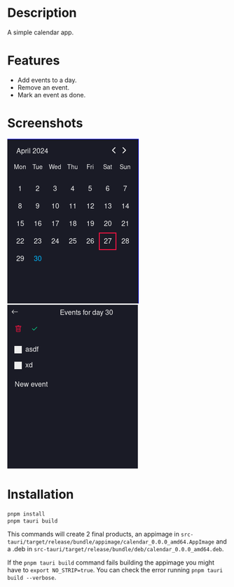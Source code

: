 # Description

A simple calendar app.

# Features

- Add events to a day.
- Remove an event.
- Mark an event as done.

# Screenshots

![month_preview](/assets/month.png)
![events_preview](/assets/events.png)

# Installation

```
pnpm install
pnpm tauri build
```

This commands will create 2 final products, an appimage in `src-tauri/target/release/bundle/appimage/calendar_0.0.0_amd64.AppImage` and a .deb in `src-tauri/target/release/bundle/deb/calendar_0.0.0_amd64.deb`.

If the `pnpm tauri build` command fails building the appimage you might have to `export NO_STRIP=true`.
You can check the error running `pnpm tauri build --verbose`.
